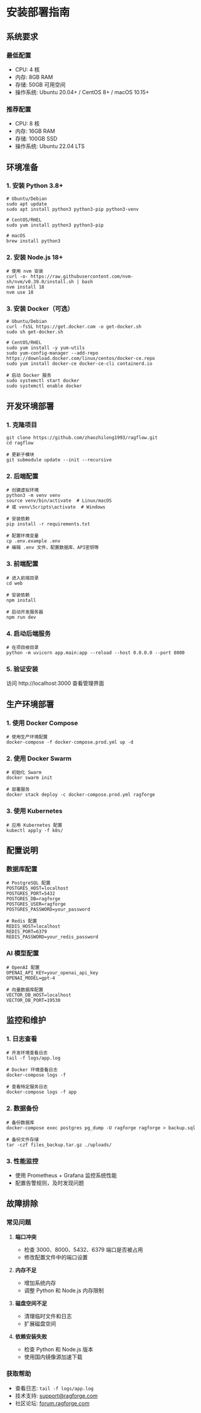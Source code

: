 # 安装部署指南

## 系统要求

### 最低配置
- CPU: 4 核
- 内存: 8GB RAM
- 存储: 50GB 可用空间
- 操作系统: Ubuntu 20.04+ / CentOS 8+ / macOS 10.15+

### 推荐配置
- CPU: 8 核
- 内存: 16GB RAM
- 存储: 100GB SSD
- 操作系统: Ubuntu 22.04 LTS

## 环境准备

### 1. 安装 Python 3.8+
    # Ubuntu/Debian
    sudo apt update
    sudo apt install python3 python3-pip python3-venv
    
    # CentOS/RHEL
    sudo yum install python3 python3-pip
    
    # macOS
    brew install python3
    

### 2. 安装 Node.js 18+
    # 使用 nvm 安装
    curl -o- https://raw.githubusercontent.com/nvm-sh/nvm/v0.39.0/install.sh | bash
    nvm install 18
    nvm use 18
    

### 3. 安装 Docker（可选）
    # Ubuntu/Debian
    curl -fsSL https://get.docker.com -o get-docker.sh
    sudo sh get-docker.sh
    
    # CentOS/RHEL
    sudo yum install -y yum-utils
    sudo yum-config-manager --add-repo https://download.docker.com/linux/centos/docker-ce.repo
    sudo yum install docker-ce docker-ce-cli containerd.io
    
    # 启动 Docker 服务
    sudo systemctl start docker
    sudo systemctl enable docker
    

## 开发环境部署

### 1. 克隆项目
    git clone https://github.com/zhaozhilong1993/ragflow.git
    cd ragflow
    
    # 更新子模块
    git submodule update --init --recursive
    

### 2. 后端配置
    # 创建虚拟环境
    python3 -m venv venv
    source venv/bin/activate  # Linux/macOS
    # 或 venv\Scripts\activate  # Windows
    
    # 安装依赖
    pip install -r requirements.txt
    
    # 配置环境变量
    cp .env.example .env
    # 编辑 .env 文件，配置数据库、API密钥等
    

### 3. 前端配置
    # 进入前端目录
    cd web
    
    # 安装依赖
    npm install
    
    # 启动开发服务器
    npm run dev
    

### 4. 启动后端服务
    # 在项目根目录
    python -m uvicorn app.main:app --reload --host 0.0.0.0 --port 8000
    

### 5. 验证安装
访问 http://localhost:3000 查看管理界面

## 生产环境部署

### 1. 使用 Docker Compose
    # 使用生产环境配置
    docker-compose -f docker-compose.prod.yml up -d
    

### 2. 使用 Docker Swarm
    # 初始化 Swarm
    docker swarm init
    
    # 部署服务
    docker stack deploy -c docker-compose.prod.yml ragforge
    

### 3. 使用 Kubernetes
    # 应用 Kubernetes 配置
    kubectl apply -f k8s/
    

## 配置说明

### 数据库配置
    # PostgreSQL 配置
    POSTGRES_HOST=localhost
    POSTGRES_PORT=5432
    POSTGRES_DB=ragforge
    POSTGRES_USER=ragforge
    POSTGRES_PASSWORD=your_password
    
    # Redis 配置
    REDIS_HOST=localhost
    REDIS_PORT=6379
    REDIS_PASSWORD=your_redis_password
    

### AI 模型配置
    # OpenAI 配置
    OPENAI_API_KEY=your_openai_api_key
    OPENAI_MODEL=gpt-4
    
    # 向量数据库配置
    VECTOR_DB_HOST=localhost
    VECTOR_DB_PORT=19530
    

## 监控和维护

### 1. 日志查看
    # 开发环境查看日志
    tail -f logs/app.log
    
    # Docker 环境查看日志
    docker-compose logs -f
    
    # 查看特定服务日志
    docker-compose logs -f app
    

### 2. 数据备份
    # 备份数据库
    docker-compose exec postgres pg_dump -U ragforge ragforge > backup.sql
    
    # 备份文件存储
    tar -czf files_backup.tar.gz ./uploads/
    

### 3. 性能监控
- 使用 Prometheus + Grafana 监控系统性能
- 配置告警规则，及时发现问题

## 故障排除

### 常见问题

1. **端口冲突**
   - 检查 3000、8000、5432、6379 端口是否被占用
   - 修改配置文件中的端口设置

2. **内存不足**
   - 增加系统内存
   - 调整 Python 和 Node.js 内存限制

3. **磁盘空间不足**
   - 清理临时文件和日志
   - 扩展磁盘空间

4. **依赖安装失败**
   - 检查 Python 和 Node.js 版本
   - 使用国内镜像源加速下载

### 获取帮助
- 查看日志: `tail -f logs/app.log`
- 技术支持: support@ragforge.com
- 社区论坛: [forum.ragforge.com](https://forum.ragforge.com) 